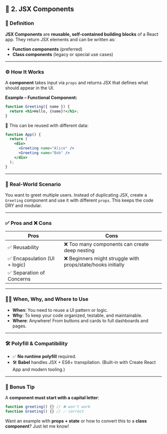 
## 🧩 2. JSX Components

### 📘 Definition
**JSX Components** are **reusable, self-contained building blocks** of a React app. They return JSX elements and can be written as:

- **Function components** (preferred)
- **Class components** (legacy or special use cases)

---

### ⚙️ How It Works

A **component** takes input via `props` and returns JSX that defines what should appear in the UI.

**Example – Functional Component:**
```jsx
function Greeting({ name }) {
  return <h1>Hello, {name}!</h1>;
}
```

🔄 This can be reused with different data:
```jsx
function App() {
  return (
    <div>
      <Greeting name="Alice" />
      <Greeting name="Bob" />
    </div>
  );
}
```

---

### 📌 Real-World Scenario

You want to greet multiple users. Instead of duplicating JSX, create a `Greeting` component and use it with different `props`. This keeps the code DRY and modular.

---

### ✅ Pros and ❌ Cons

| Pros                            | Cons                                                       |
|----------------------------------|-------------------------------------------------------------|
| ✅ Reusability                  | ❌ Too many components can create deep nesting              |
| ✅ Encapsulation (UI + logic)   | ❌ Beginners might struggle with props/state/hooks initially |
| ✅ Separation of Concerns       |                                                             |

---

### 🕵️‍♂️ When, Why, and Where to Use

- **When**: You need to reuse a UI pattern or logic.
- **Why**: To keep your code organized, testable, and maintainable.
- **Where**: Anywhere! From buttons and cards to full dashboards and pages.

---

### 🛠️ Polyfill & Compatibility

- ✅ **No runtime polyfill** required.
- 🛠️ **Babel** handles JSX + ES6+ transpilation. (Built-in with Create React App and modern tooling.)

---

### 🚀 Bonus Tip

A **component must start with a capital letter**:
```jsx
function greeting() {} // ❌ won't work
function Greeting() {} // ✅ correct
```

Want an example with **props + state** or how to convert this to a **class component**? Just let me know!